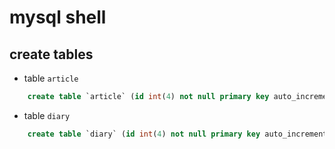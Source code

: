 # mysql shell

## create tables

- table `article`
    
```sql
    create table `article` (id int(4) not null primary key auto_increment, title varchar(30) not null unique, raw text not null, tags varchar(30), createdAt datetime, updatedAt datetime, summary varchar(50));`
```

- table `diary`

```sql
    create table `diary` (id int(4) not null primary key auto_increment, content text, createdAt datetime not null, updatedAt datetime not null, year int(4) not null, month int(2) not null, day int(2) not null, dateString varchar(20) not null unique, title varchar(40) not null);
```
